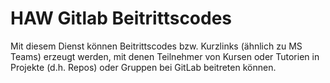 # HAW Gitlab Beitrittscodes

Mit diesem Dienst können Beitrittscodes bzw. Kurzlinks (ähnlich zu MS Teams) erzeugt werden, mit denen Teilnehmer von Kursen oder Tutorien in Projekte (d.h. Repos) oder Gruppen bei GitLab beitreten können.